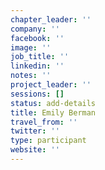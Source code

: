 ```yaml
---
chapter_leader: ''
company: ''
facebook: ''
image: ''
job_title: ''
linkedin: ''
notes: ''
project_leader: ''
sessions: []
status: add-details
title: Emily Berman
travel_from: ''
twitter: ''
type: participant
website: ''
---
```


<!-- put more details about participant here -->